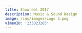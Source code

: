 ```yaml
---
title: Showreel 2017
description: Music & Sound Design
image: /cms/images/Logo 3.png
vimeoID: '233823285'
---
```







